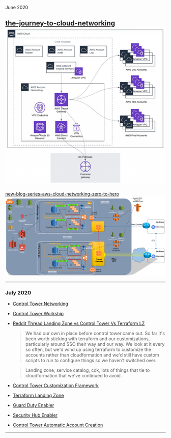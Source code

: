 June 2020  

   [the-journey-to-cloud-networking](https://aws.amazon.com/blogs/architecture/the-journey-to-cloud-networking/)
   ![ALT-TXT](diag-0001.jfif) 
   ---
   [new-blog-series-aws-cloud-networking-zero-to-hero](http://www.netdesignarena.com/index.php/2020/04/15/new-blog-series-aws-cloud-networking-zero-to-hero/)
   ![ALT-TXT](diag-0002.png)
   ___
### July 2020
  * [Control Tower Networking](https://controltower.aws-management.tools/networking/)
  * [Control Tower Workship](https://controltower.aws-management.tools/networking/)

  * [Reddit Thread Landing Zone vs Control Tower Vs Terraform LZ](https://www.reddit.com/r/aws/comments/hwwy1u/managing_aws_accounts_for_an_organization_aws/)

    
     > We had our own in place before control tower came out. So far it's been worth sticking with terraform and our customizations, 
     > particularly around SSO their way and our way. We look at it every so often, but we'd wind up using terraform to customize 
     > the accounts rather than cloudformation and we'd still have custom scripts to run to configure things so we haven't switched over.

     > Landing zone, service catalog, cdk, lots of things that tie to cloudformation that we've continued to avoid.
     
  
  * [Control Tower Customization Framework](https://controltower.aws-management.tools/core/cfct/)
  * [Terraform Landing Zone](https://www.hashicorp.com/resources/aws-terraform-landing-zone-tlz-accelerator/)
  * [Guard Duty Enabler](https://github.com/aws-samples/aws-control-tower-guardduty-enabler)
  * [Security Hub Enabler](https://github.com/aws-samples/aws-control-tower-guardduty-enabler)
  * [Control Tower Automatic Account Creation](https://github.com/aws-samples/aws-control-tower-automate-account-creation)

___
